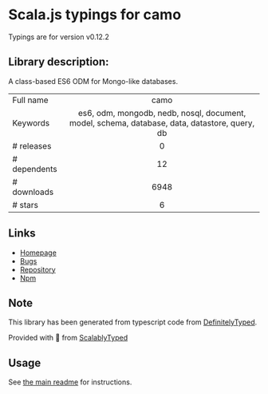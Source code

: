 
# Scala.js typings for camo

Typings are for version v0.12.2

## Library description:
A class-based ES6 ODM for Mongo-like databases.

|                    |                 |
| ------------------ | :-------------: |
| Full name          | camo |
| Keywords           | es6, odm, mongodb, nedb, nosql, document, model, schema, database, data, datastore, query, db |
| # releases         | 0 |
| # dependents       | 12 |
| # downloads        | 6948 |
| # stars            | 6 |

## Links
- [Homepage](https://github.com/scottwrobinson/camo)
- [Bugs](https://github.com/scottwrobinson/camo/issues)
- [Repository](https://github.com/scottwrobinson/camo)
- [Npm](https://www.npmjs.com/package/camo)
    


## Note
This library has been generated from typescript code from [DefinitelyTyped](https://definitelytyped.org).

Provided with :purple_heart: from [ScalablyTyped](https://github.com/oyvindberg/ScalablyTyped)

## Usage
See [the main readme](../../readme.md) for instructions.


